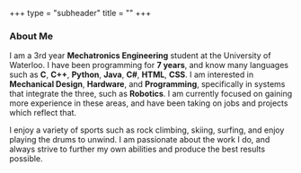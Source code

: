 +++
type = "subheader"
title = ""
+++

### About Me
I am a 3rd year **Mechatronics Engineering** student at the University of Waterloo. I have been programming for **7 years**, and know many languages such as **C**, **C++**, **Python**, **Java**, **C#**, **HTML**, **CSS**. I am interested in **Mechanical Design**, **Hardware**, and **Programming**, specifically in systems that integrate the three, such as **Robotics**. I am currently focused on gaining more experience in these areas, and have been taking on jobs and projects which reflect that.

I enjoy a variety of sports such as rock climbing, skiing, surfing, and enjoy playing the drums to unwind. I am passionate about the work I do, and always strive to further my own abilities and produce the best results possible.